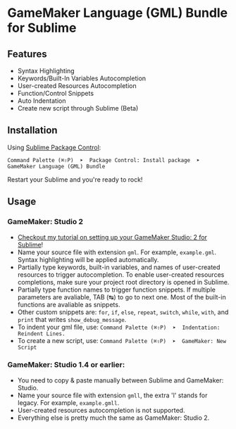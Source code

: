 # GameMaker Language (GML) Bundle for Sublime

<!-- ![Preview](./demo.gif) -->

## Features
 - Syntax Highlighting
 - Keywords/Built-In Variables Autocompletion
 - User-created Resources Autocompletion
 - Function/Control Snippets
 - Auto Indentation
 - Create new script through Sublime (Beta)

## Installation

Using [Sublime Package Control](http://wbond.net/sublime_packages/package_control):

    Command Palette (⌘⇧P)  ➤  Package Control: Install package  ➤  GameMaker Language (GML) Bundle

Restart your Sublime and you're ready to rock!

## Usage
### GameMaker: Studio 2
- [Checkout my tutorial on setting up your GameMaker Studio: 2 for Sublime](http://code.uduse.com/2017/02/10/set-up-your-sublime-text-3-to-write-gamemaker-studio-2-codes/)!
- Name your source file with extension ```gml```. For example, ```example.gml```. Syntax highlighting will be applied automatically. 
- Partially type keywords, built-in variables, and names of user-created resources to trigger autocompletion. To enable user-created resources completions, make sure your project root directory is opened in Sublime.
- Partially type function names to trigger function snippets. If multiple parameters are avaliable, TAB (↹) to go to next one. Most of the built-in functions are avaliable as snippets. 
- Other custom snippets are: ```for```, ```if```, ```else```, ```repeat```, ```switch```, ```while```, ```with```, and ```print``` that writes ```show_debug_message```.
- To indent your gml file, use: ```Command Palette (⌘⇧P)  ➤  Indentation: Reindent Lines.```
- To create a new script, use: ```Command Palette (⌘⇧P)  ➤  GameMaker: New Script```

### GameMaker: Studio 1.4 or earlier:
- You need to copy & paste manually between Sublime and GameMaker: Studio.
- Name your source file with extension ```gmll```, the extra 'l' stands for legacy. For example, ```example.gmll```.
- User-created resources autocompletion is not supported.
- Everything else is pretty much the same as GameMaker: Studio 2.
